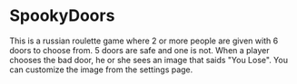 # SpookyDoors

This is a russian roulette game where 2 or more people are given with 6 doors to choose from.
5 doors are safe and one is not. When a player chooses the bad door, he or she sees an image
that saids "You Lose". You can customize the image from the settings page.
